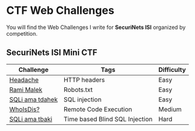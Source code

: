 # CTF Web Challenges

You will find the Web Challenges I write for **SecuriNets ISI** organized by competition.

## SecuriNets ISI Mini CTF
 | **Challenge**                                | **Tags**                       | **Difficulty** |
 | -------------------------------------------- | ------------------------------ | -------------- |
 | [Headache](mini-ctf/headache/)               | HTTP headers                   | Easy           |
 | [Rami Malek](mini-ctf/rami-malek/)           | Robots.txt                     | Easy           |
 | [SQLi ama tdahek](mini-ctf/sqli-ama-tdahek/) | SQL injection                  | Easy           |
 | [WhoIsDis?](mini-ctf/whoisdis/)              | Remote Code Execution          | Medium         |
 | [SQLi ama tbaki](mini-ctf/sqli-ama-tbaki/)   | Time based Blind SQL Injection | Hard           |